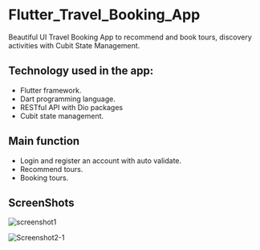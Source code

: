 # Flutter_Travel_Booking_App

Beautiful UI Travel Booking App to recommend and book tours, discovery activities with Cubit State Management.

## Technology used in the app:
* Flutter framework.
* Dart programming language.
* RESTful API with Dio packages
* Cubit state management.

## Main function
* Login and register an account with auto validate.
* Recommend tours.
* Booking tours.

## ScreenShots
![screenshot1](https://user-images.githubusercontent.com/113830198/236654800-4342b2fe-fece-4250-bf0c-03a5c00737d9.png)

![Screenshot2-1](https://user-images.githubusercontent.com/113830198/236654801-9a983b4b-3f28-4188-9c95-a585f0e07ee7.png)
